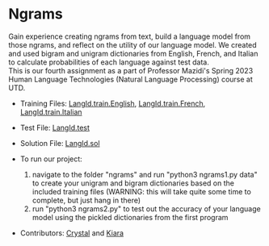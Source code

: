 # Ngrams

Gain experience creating ngrams from text, build a language model from those ngrams, and reflect on the utility of our language model. We created and used bigram and unigram dictionaries from English, French, and Italian to calculate probabilities of each language against test data.
<br>This is our fourth assignment as a part of Professor Mazidi's Spring 2023 Human Language Technologies (Natural Language Processing) course at UTD.


- Training Files: [LangId.train.English](ngrams/LangId.train.English), [LangId.train.French](ngrams/LangId.train.French), [LangId.train.Italian](ngrams/LangId.train.Italian)
- Test File: [LangId.test](ngrams/LangId.test)
- Solution File: [LangId.sol](ngrams/LangId.sol)

- To run our project: 
  1. navigate to the folder "ngrams" and run "python3 ngrams1.py data" to create your unigram and bigram dictionaries based on the included training files
      (WARNING: this will take quite some time to complete, but just hang in there)
  2. run "python3 ngrams2.py" to test out the accuracy of your language model using the pickled dictionaries from the first program

- Contributors: [Crystal](https://github.com/cmn180003/) and [Kiara](https://github.com/kiara-aleecia/)
